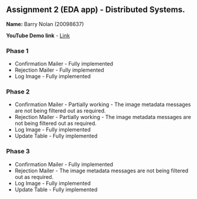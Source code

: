 ## Assignment 2 (EDA app) - Distributed Systems.

__Name:__ Barry Nolan (20098637)

__YouTube Demo link__ - [Link](https://youtu.be/BnMm9ri98Yw)

### Phase 1

+ Confirmation Mailer - Fully implemented
+ Rejection Mailer - Fully implemented
+ Log Image -  Fully implemented

### Phase 2

+ Confirmation Mailer - Partially working - The image metadata messages are not being filtered out as required.
+ Rejection Mailer - Partially working - The image metadata messages are not being filtered out as required.
+ Log Image - Fully implemented
+ Update Table -  Fully implemented

### Phase 3

+ Confirmation Mailer - Fully implemented
+ Rejection Mailer - The image metadata messages are not being filtered out as required.
+ Log Image - Fully implemented
+ Update Table - Fully implemented